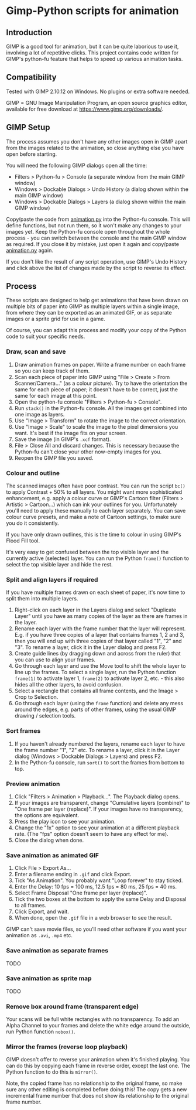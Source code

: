 # Gimp-Python scripts for animation

## Introduction

GIMP is a good tool for animation, but it can be quite laborious to use it, involving a lot of repetitive clicks.  This project contains code written for GIMP's python-fu feature that helps to speed up various animation tasks.

## Compatibility

Tested with GIMP 2.10.12 on Windows.  No plugins or extra software needed.

GIMP = GNU Image Manipulation Program, an open source graphics editor, available for free download at https://www.gimp.org/downloads/.

## GIMP Setup

The process assumes you don't have any other images open in GIMP apart from the images related to the animation, so close anything else you have open before starting.

You will need the following GIMP dialogs open all the time:

- Filters > Python-fu > Console (a separate window from the main GIMP window)
- Windows > Dockable Dialogs > Undo History (a dialog shown within the main GIMP window)
- Windows > Dockable Dialogs > Layers (a dialog shown within the main GIMP window)

Copy/paste the code from [animation.py](animation.py) into the Python-fu console.  This will define functions, but not run them, so it won't make any changes to your images yet.  Keep the Python-fu console open throughout the whole process - you can switch between the console and the main GIMP window as required.  If you close it by mistake, just open it again and copy/paste [animation.py](animation.py) again.

If you don't like the result of any script operation, use GIMP's Undo History and click above the list of changes made by the script to reverse its effect.

## Process

These scripts are designed to help get animations that have been drawn on multiple bits of paper into GIMP as multiple layers within a single image, from where they can be exported as an animated GIF, or as separate images or a sprite grid for use in a game.

Of course, you can adapt this process and modify your copy of the Python code to suit your specific needs.

### Draw, scan and save

1. Draw animation frames on paper.  Write a frame number on each frame so you can keep track of them.
2. Scan each piece of paper into GIMP using "File > Create > From Scanner/Camera..."  (as a colour picture).  Try to have the orientation the same for each piece of paper; it doesn't have to be correct, just the same for each image at this point.
3. Open the python-fu console "Filters > Python-fu > Console".
4. Run `stack()` in the Python-fu console.  All the images get combined into one image as layers.
5. Use "Image > Transform" to rotate the image to the correct orientation.
6. Use "Image > Scale" to scale the image to the pixel dimensions you want.  It's best if the image fits on your screen.
7. Save the image (in GIMP's `.xcf` format).
8. File > Close All and discard changes.  This is necessary because the Python-fu can't close your other now-empty images for you.
9. Reopen the GIMP file you saved.

### Colour and outline

The scanned images often have poor contrast.  You can run the script `bc()` to apply Contrast + 50% to all layers.  You might want more sophisticated enhancement, e.g. apply a colour curve or GIMP's Cartoon filter (Filters > Artistic > Cartoon...) which can ink your outlines for you.  Unfortunately you'll need to apply these manually to each layer separately.  You can save colour curve presets, and make a note of Cartoon settings, to make sure you do it consistently.

If you have only drawn outlines, this is the time to colour in using GIMP's Flood Fill tool.

It's very easy to get confused between the top visible layer and the currently active (selected) layer.  You can run the Python `frame()` function to select the top visible layer and hide the rest.

### Split and align layers if required

If you have multiple frames drawn on each sheet of paper, it's now time to split them into multiple layers.

1. Right-click on each layer in the Layers dialog and select "Duplicate Layer" until you have as many copies of the layer as there are frames in the layer.
2. Rename each layer with the frame number that the layer will represent.  E.g. if you have three copies of a layer that contains frames 1, 2 and 3, then you will end up with three copies of that layer called "1", "2" and "3".  To rename a layer, click it in the Layer dialog and press F2.
3. Create guide lines (by dragging down and across from the ruler) that you can use to align your frames.
4. Go through each layer and use the Move tool to shift the whole layer to line up the frames.  To select a single layer, run the Python function `frame(1)` to activate layer 1, `frame(2)` to activate layer 2, etc. - this also hides all the other layers, to avoid confusion.
5. Select a rectangle that contains all frame contents, and the Image > Crop to Selection.
6. Go through each layer (using the `frame` function) and delete any mess around the edges, e.g. parts of other frames, using the usual GIMP drawing / selection tools.

### Sort frames

1. If you haven't already numbered the layers, rename each layer to have the frame number "1", "2" etc.  To rename a layer, click it in the Layer dialog (Windows > Dockable Dialogs > Layers) and press F2.
2. In the Python-fu console, run `sort()` to sort the frames from bottom to top.

### Preview animation

1. Click "Filters > Animation > Playback...".  The Playback dialog opens.
2. If your images are transparent, change "Cumulative layers (combine)" to "One frame per layer (replace)".  If your images have no transparency, the options are equivalent.
3. Press the play icon to see your animation.
4. Change the "1x" option to see your animation at a different playback rate.  (The "fps" option doesn't seem to have any effect for me).
5. Close the dialog when done.

### Save animation as animated GIF

1. Click File > Export As...
2. Enter a filename ending in `.gif` and click Export.
3. Tick "As Animation".  You probably want "Loop forever" to stay ticked.
4. Enter the Delay: 10 fps = 100 ms, 12.5 fps = 80 ms, 25 fps = 40 ms.
5. Select Frame Disposal "One frame per layer (replace)".
6. Tick the two boxes at the bottom to apply the same Delay and Disposal to all frames.
7. Click Export, and wait.
8. When done, open the `.gif` file in a web browser to see the result.

GIMP can't save movie files, so you'll need other software if you want your animation as `.avi`, `.mp4` etc.

### Save animation as separate frames

TODO

### Save animation as sprite map

TODO

### Remove box around frame (transparent edge)

Your scans will be full white rectangles with no transparency.  To add an Alpha Channel to your frames and delete the white edge around the outside, run Python function `nobox()`.

### Mirror the frames (reverse loop playback)

GIMP doesn't offer to reverse your animation when it's finished playing.  You can do this by copying each frame in reverse order, except the last one.  The Python function to do this is `mirror()`.

Note, the copied frame has no relationship to the original frame, so make sure any other editing is completed before doing this!  The copy gets a new incremental frame number that does not show its relationship to the original frame number.

